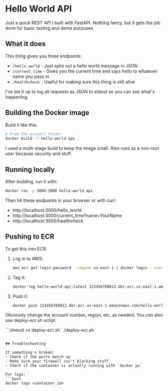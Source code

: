 # Hello World API

Just a quick REST API I built with FastAPI. Nothing fancy, but it gets the job done for basic testing and demo purposes.

## What it does

This thing gives you three endpoints:

- `/hello_world` - Just spits out a hello world message in JSON
- `/current_time` - Gives you the current time and says hello to whatever name you pass in
- `/healthcheck` - Useful for making sure this thing is still alive

I've set it up to log all requests as JSON to stdout so you can see what's happening.

## Building the Docker image

Build it like this:

```bash
# From the project folder
docker build -t hello-world-api .
```

I used a multi-stage build to keep the image small. Also runs as a non-root user because security and stuff.

## Running locally

After building, run it with:

```bash
docker run -p 3000:3000 hello-world-api
```

Then hit these endpoints in your browser or with curl:
- http://localhost:3000/hello_world
- http://localhost:3000/current_time?name=YourName
- http://localhost:3000/healthcheck

## Pushing to ECR

To get this into ECR:

1. Log in to AWS:
   ```bash
   aws ecr get-login-password --region us-east-1 | docker login --username AWS --password-stdin 123456789012.dkr.ecr.us-east-1.amazonaws.com
   ```

2. Tag it:
   ```bash
   docker tag hello-world-api:latest 123456789012.dkr.ecr.us-east-1.amazonaws.com/hello-world-api:latest
   ```

3. Push it:
   ```bash
   docker push 123456789012.dkr.ecr.us-east-1.amazonaws.com/hello-world-api:latest
   ```

Obviously change the account number, region, etc. as needed.
You can also use deploy-ecr.sh script

```chmod +x deploy-ecr.sh`
./deploy-ecr.sh
```

## Troubleshooting

If something's broken:
- Check if the ports match up
- Make sure your firewall isn't blocking stuff
- Check if the container is actually running with `docker ps`

For logs:
```bash
docker logs <container_id>
```
